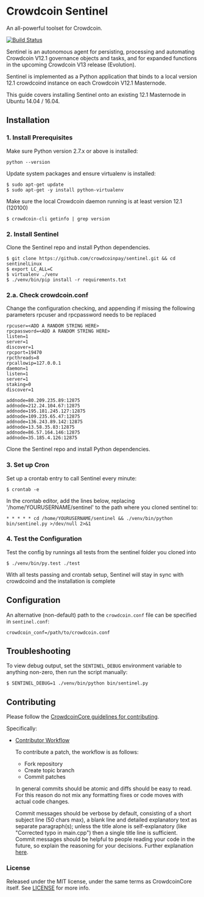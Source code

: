# Crowdcoin Sentinel

An all-powerful toolset for Crowdcoin.

[![Build Status](https://travis-ci.org/crowdcoinpay/sentinel.svg?branch=master)](https://travis-ci.org/crowdcoinpay/sentinel)

Sentinel is an autonomous agent for persisting, processing and automating Crowdcoin V12.1 governance objects and tasks, and for expanded functions in the upcoming Crowdcoin V13 release (Evolution).

Sentinel is implemented as a Python application that binds to a local version 12.1 crowdcoind instance on each Crowdcoin V12.1 Masternode.

This guide covers installing Sentinel onto an existing 12.1 Masternode in Ubuntu 14.04 / 16.04.

## Installation

### 1. Install Prerequisites

Make sure Python version 2.7.x or above is installed:

    python --version

Update system packages and ensure virtualenv is installed:

    $ sudo apt-get update
    $ sudo apt-get -y install python-virtualenv

Make sure the local Crowdcoin daemon running is at least version 12.1 (120100)

    $ crowdcoin-cli getinfo | grep version

### 2. Install Sentinel

Clone the Sentinel repo and install Python dependencies.

    $ git clone https://github.com/crowdcoinpay/sentinel.git && cd sentinelLinux
    $ export LC_ALL=C
    $ virtualenv ./venv
    $ ./venv/bin/pip install -r requirements.txt
    

### 2.a. Check crowdcoin.conf

Change the configuration checking, and appending if missing the following
parameters rpcuser and rpcpassword needs to be replaced

    rpcuser=<ADD A RANDOM STRING HERE>
    rpcpassword=<ADD A RANDOM STRING HERE>
    listen=1
    server=1
    discover=1
    rpcport=19470
    rpcthreads=8
    rpcallowip=127.0.0.1
    daemon=1
    listen=1
    server=1
    staking=0
    discover=1

    addnode=80.209.235.89:12875
    addnode=212.24.104.67:12875
    addnode=195.181.245.127:12875
    addnode=109.235.65.47:12875
    addnode=136.243.89.142:12875
    addnode=13.58.35.83:12875
    addnode=86.57.164.146:12875
    addnode=35.185.4.126:12875
                          

Clone the Sentinel repo and install Python dependencies.    




### 3. Set up Cron

Set up a crontab entry to call Sentinel every minute:

    $ crontab -e

In the crontab editor, add the lines below, replacing '/home/YOURUSERNAME/sentinel' to the path where you cloned sentinel to:

    * * * * * cd /home/YOURUSERNAME/sentinel && ./venv/bin/python bin/sentinel.py >/dev/null 2>&1

### 4. Test the Configuration

Test the config by runnings all tests from the sentinel folder you cloned into

    $ ./venv/bin/py.test ./test

With all tests passing and crontab setup, Sentinel will stay in sync with crowdcoind and the installation is complete

## Configuration

An alternative (non-default) path to the `crowdcoin.conf` file can be specified in `sentinel.conf`:

    crowdcoin_conf=/path/to/crowdcoin.conf

## Troubleshooting

To view debug output, set the `SENTINEL_DEBUG` environment variable to anything non-zero, then run the script manually:

    $ SENTINEL_DEBUG=1 ./venv/bin/python bin/sentinel.py

## Contributing

Please follow the [CrowdcoinCore guidelines for contributing](https://github.com/crowdcoinpay/crowdcoin/blob/v0.12.1.x/CONTRIBUTING.md).

Specifically:

* [Contributor Workflow](https://github.com/crowdcoinpay/crowdcoin/blob/v0.12.1.x/CONTRIBUTING.md#contributor-workflow)

    To contribute a patch, the workflow is as follows:

    * Fork repository
    * Create topic branch
    * Commit patches

    In general commits should be atomic and diffs should be easy to read. For this reason do not mix any formatting fixes or code moves with actual code changes.

    Commit messages should be verbose by default, consisting of a short subject line (50 chars max), a blank line and detailed explanatory text as separate paragraph(s); unless the title alone is self-explanatory (like "Corrected typo in main.cpp") then a single title line is sufficient. Commit messages should be helpful to people reading your code in the future, so explain the reasoning for your decisions. Further explanation [here](http://chris.beams.io/posts/git-commit/).

### License

Released under the MIT license, under the same terms as CrowdcoinCore itself. See [LICENSE](LICENSE) for more info.
